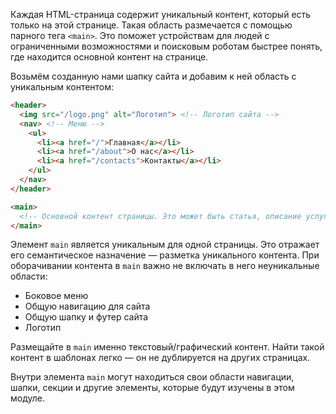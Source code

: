 Каждая HTML-страница содержит уникальный контент, который есть только на этой странице. Такая область размечается с помощью парного тега `<main>`. Это поможет устройствам для людей с ограниченными возможностями и поисковым роботам быстрее понять, где находится основной контент на странице.

Возьмём созданную нами шапку сайта и добавим к ней область с уникальным контентом:

```html
<header>
  <img src="/logo.png" alt="Логотип"> <!-- Логотип сайта -->
  <nav> <!-- Меню -->
    <ul>
      <li><a href="/">Главная</a></li>
      <li><a href="/about">О нас</a></li>
      <li><a href="/contacts">Контакты</a></li>
    </ul>
  </nav>
</header>

<main>
  <!-- Основной контент страницы. Это может быть статья, описание услуги, данные на странице, контакты, форма заказа услуги -->
</main>
```

Элемент `main` является уникальным для одной страницы. Это отражает его семантическое назначение — разметка уникального контента. При оборачивании контента в `main` важно не включать в него неуникальные области:

* Боковое меню
* Общую навигацию для сайта
* Общую шапку и футер сайта
* Логотип

Размещайте в `main` именно текстовый/графический контент. Найти такой контент в шаблонах легко — он не дублируется на других страницах.

Внутри элемента `main` могут находиться свои области навигации, шапки, секции и другие элементы, которые будут изучены в этом модуле.
